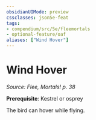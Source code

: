 ```yaml
---
obsidianUIMode: preview
cssclasses: json5e-feat
tags:
- compendium/src/5e/fleemortals
- optional-feature/oaf
aliases: ["Wind Hover"]
---
```

# Wind Hover
*Source: Flee, Mortals! p. 38*  

**Prerequisite**: Kestrel or osprey

The bird can hover while flying.